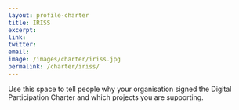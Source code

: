 ```yaml
---
layout: profile-charter
title: IRISS
excerpt: 
link: 
twitter: 
email: 
image: /images/charter/iriss.jpg
permalink: /charter/iriss/
---
```


Use this space to tell people why your organisation signed the Digital Participation Charter and which projects you are supporting.